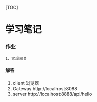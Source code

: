 [TOC]

# 学习笔记

### 作业

```
1、实现网关
```

#### 解答

1. client 浏览器
2. Gateway http://localhost:8088
3. server http://localhost:8888/api/hello
